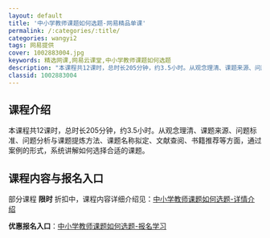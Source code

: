 ```yaml
---
layout: default
title: '中小学教师课题如何选题-网易精品单课'
permalink: /:categories/:title/
categories: wangyi2
tags: 网易提供
cover: 1002883004.jpg
keywords: 精选网课,网易云课堂,中小学教师课题如何选题
description: "本课程共12课时，总时长205分钟，约3.5小时。从观念理清、课题来源、问题标准、问题分析与课题提炼方法、课题名称拟定、文献查阅、书籍推荐等方面，通过案例的形式，系统讲解如何选择合适的课题。"
classid: 1002883004
---
```


## 课程介绍

本课程共12课时，总时长205分钟，约3.5小时。从观念理清、课题来源、问题标准、问题分析与课题提炼方法、课题名称拟定、文献查阅、书籍推荐等方面，通过案例的形式，系统讲解如何选择合适的课题。

## 课程内容与报名入口

部分课程 **限时** 折扣中，课程内容详细介绍见：[中小学教师课题如何选题-详情介绍](https://study.163.com/course/introduction/1002883004.htm?share=1&shareId=1025206652&utm_campaign=share&utm_medium=iphoneShare&utm_source=&utm_u=1025206652)

**优惠报名入口**：[中小学教师课题如何选题-报名学习](https://study.163.com/course/introduction/1002883004.htm?share=1&shareId=1025206652&utm_campaign=share&utm_medium=iphoneShare&utm_source=&utm_u=1025206652)

